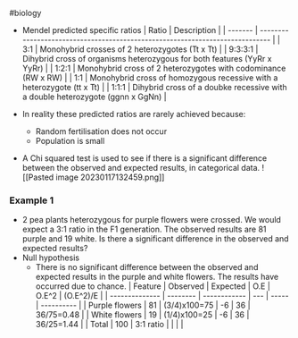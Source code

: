 #biology
- Mendel predicted specific ratios
| Ratio   | Description                                                                   |
| ------- | ----------------------------------------------------------------------------- |
| 3:1     | Monohybrid crosses of 2 heterozygotes (Tt x Tt)                               |
| 9:3:3:1 | Dihybrid cross of organisms heterozygous for both features (YyRr x YyRr)      |
| 1:2:1   | Monohybrid cross of 2 heterozygotes with codominance (RW x RW)                |
| 1:1     | Monohybrid cross of homozygous recessive with a heterozygote (tt x Tt)        |
| 1:1:1   | Dihybrid cross of a doubke recessive with a double heterozygote (ggnn x GgNn) |

- In reality these predicted ratios are rarely achieved because:
    - Random fertilisation does not occur
    - Population is small

- A Chi squared test is used to see if there is a significant difference between the observed and expected results, in categorical data.
![[Pasted image 20230117132459.png]]

### Example 1
- 2 pea plants heterozygous for purple flowers were crossed. We would expect a 3:1 ratio in the F1 generation. The observed results are 81 purple and 19 white. Is there a significant difference in the observed and expected results?
- Null hypothesis
    - There is no significant difference between the observed and expected results in the purple and white flowers. The results have occurred due to chance.
| Feature        | Observed | Expected     | O.E | O.E^2 | (O.E^2)/E  |
| -------------- | -------- | ------------ | --- | ----- | ---------- |
| Purple flowers | 81       | (3/4)x100=75 | -6  | 36    | 36/75=0.48 |
| White flowers  | 19       | (1/4)x100=25 | -6  | 36    | 36/25=1.44 |
| Total          | 100      | 3:1 ratio    |     |       |            |

